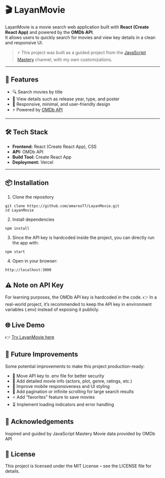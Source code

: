 # 🎬 LayanMovie  

LayanMovie is a movie search web application built with **React (Create React App)** and powered by the **OMDb API**.  
It allows users to quickly search for movies and view key details in a clean and responsive UI.  

> ⚡ This project was built as a guided project from the [JavaScript Mastery](https://www.youtube.com/c/JavaScriptMastery) channel, with my own customizations.  

---

## 🚀 Features  
- 🔍 Search movies by title  
- 📖 View details such as release year, type, and poster  
- 🎨 Responsive, minimal, and user-friendly design  
- ⚡ Powered by [OMDb API](https://www.omdbapi.com/)  

---

## 🛠️ Tech Stack  
- **Frontend:** React (Create React App), CSS  
- **API:** OMDb API  
- **Build Tool:** Create React App  
- **Deployment:** Vercel  

---

## 📦 Installation  

1. Clone the repository  
```
git clone https://github.com/amaroo77/LayanMovie.git
cd LayanMovie
```

2. Install dependencies
```
npm install
```

3. Since the API key is hardcoded inside the project, you can directly run the app with:
```
npm start
```

4. Open in your browser:
```
http://localhost:3000
```


## ⚠️ Note on API Key
For learning purposes, the OMDb API key is hardcoded in the code.
👉 In a real-world project, it’s recommended to keep the API key in environment variables (.env) instead of exposing it publicly.

## 🌐 Live Demo
👉 [Try LayanMovie here](www.layanmovie.com)

## 🔮 Future Improvements
Some potential improvements to make this project production-ready:

- 🔑 Move API key to .env file for better security
- 📖 Add detailed movie info (actors, plot, genre, ratings, etc.)
- 📱 Improve mobile responsiveness and UI styling
- 📂 Add pagination or infinite scrolling for large search results
- ⭐ Add “favorites” feature to save movies
- ⏳ Implement loading indicators and error handling

## 🤝 Acknowledgements
Inspired and guided by JavaScript Mastery
Movie data provided by OMDb API

## 📄 License
This project is licensed under the MIT License – see the LICENSE file for details.
